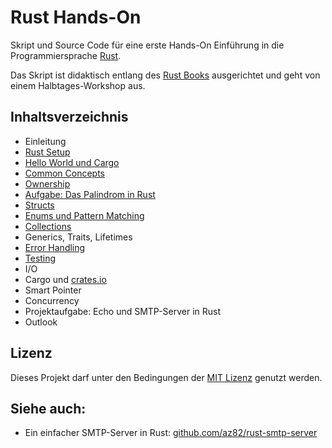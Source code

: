# Rust Hands-On

Skript und Source Code für eine erste Hands-On Einführung in die Programmiersprache [Rust](https://www.rust-lang.org/).

Das Skript ist didaktisch entlang des [Rust Books](https://doc.rust-lang.org/book/) ausgerichtet und geht von einem Halbtages-Workshop aus.

## Inhaltsverzeichnis

* Einleitung
* [Rust Setup](00-setup)
* [Hello World und Cargo](01-cargo-helloworld)
* [Common Concepts](03-common-concepts)
* [Ownership](04-ownership)
* [Aufgabe: Das Palindrom in Rust](projects/01-palindrom)
* [Structs](06-structs)
* [Enums und Pattern Matching](07-enums)
* [Collections](08-collections)
* Generics, Traits, Lifetimes
* [Error Handling](09-error-handling)
* [Testing](11-testing)
* I/O
* Cargo und [crates.io](https://crates.io/)
* Smart Pointer
* Concurrency
* Projektaufgabe: Echo und SMTP-Server in Rust
* Outlook

## Lizenz

Dieses Projekt darf unter den Bedingungen der [MIT Lizenz](LICENSE) genutzt werden.

## Siehe auch:

* Ein einfacher SMTP-Server in Rust: [github.com/az82/rust-smtp-server](https://github.com/az82/rust-smtp-server)
